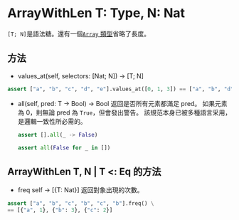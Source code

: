 # ArrayWithLen T: Type, N: Nat

`[T; N]`是語法糖。還有一個[`Array` 類型](./Array.md)省略了長度。

## 方法

* values_at(self, selectors: [Nat; N]) -> [T; N]

```python
assert ["a", "b", "c", "d", "e"].values_at([0, 1, 3]) == ["a", "b", "d"]
```

* all(self, pred: T -> Bool) -> Bool
  返回是否所有元素都滿足 pred。
   如果元素為 0，則無論 pred 為 `True`，但會發出警告。
   該規范本身已被多種語言采用，是邏輯一致性所必需的。

  ```python
  assert [].all(_ -> False)
  ```

  ```python
  assert all(False for _ in [])
  ```

## ArrayWithLen T, N | T <: Eq 的方法

* freq self -> [{T: Nat}]
  返回對象出現的次數。

```python
assert ["a", "b", "c", "b", "c", "b"].freq() \
== [{"a", 1}, {"b": 3}, {"c": 2}]
```
